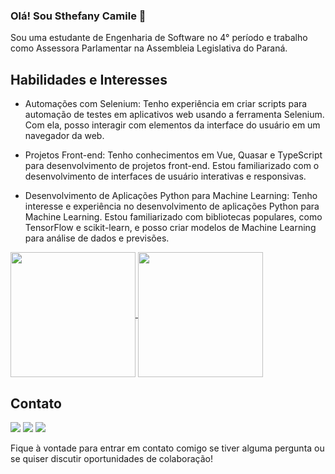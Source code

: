 ### Olá! Sou Sthefany Camile 👋

Sou uma estudante de Engenharia de Software no 4° período e trabalho como Assessora Parlamentar na Assembleia Legislativa do Paraná.

## Habilidades e Interesses

- Automações com Selenium: Tenho experiência em criar scripts para automação de testes em aplicativos web usando a ferramenta Selenium. Com ela, posso interagir com elementos da interface do usuário em um navegador da web.

- Projetos Front-end: Tenho conhecimentos em Vue, Quasar e TypeScript para desenvolvimento de projetos front-end. Estou familiarizado com o desenvolvimento de interfaces de usuário interativas e responsivas.

- Desenvolvimento de Aplicações Python para Machine Learning: Tenho interesse e experiência no desenvolvimento de aplicações Python para Machine Learning. Estou familiarizado com bibliotecas populares, como TensorFlow e scikit-learn, e posso criar modelos de Machine Learning para análise de dados e previsões.

<a href="https://github.com/anuraghazra/github-readme-stats">
  <img height=200 align="center" src="https://github-readme-stats.vercel.app/api?username=stheeCamile&show_icons=true&theme=tokyonight" />
</a>
<a href="https://github.com/anuraghazra/convoychat">
  <img height=200 align="center" src="https://github-readme-stats.vercel.app/api/top-langs?username=stheeCamile&layout=compact&langs_count=8&card_width=320&theme=tokyonight" />
</a>

## Contato

<div> 
  <a href="https://www.instagram.com/sthecamile_/" target="_blank"><img src="https://img.shields.io/badge/-Instagram-%23E4405F?style=for-the-badge&logo=instagram&logoColor=white" target="_blank"></a>
  <a href = "mailto:sthetec10@gmail.com"><img src="https://img.shields.io/badge/-Gmail-%23333?style=for-the-badge&logo=gmail&logoColor=white" target="_blank"></a>
  <a href="https://www.linkedin.com/in/sthefanycamile/" target="_blank"><img src="https://img.shields.io/badge/-LinkedIn-%230077B5?style=for-the-badge&logo=linkedin&logoColor=white" target="_blank"></a> 
</div>

Fique à vontade para entrar em contato comigo se tiver alguma pergunta ou se quiser discutir oportunidades de colaboração!
